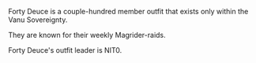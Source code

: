 Forty Deuce is a couple-hundred member outfit that exists only within the Vanu
Sovereignty.

They are known for their weekly Magrider-raids.

Forty Deuce's outfit leader is NIT0.
